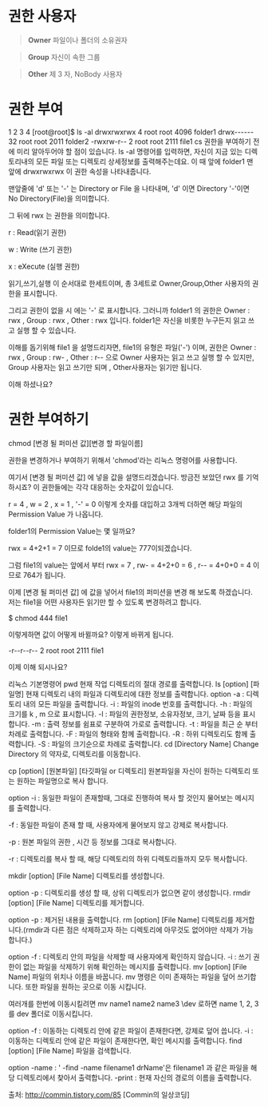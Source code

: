 **권한 사용자**
===============
> **Owner** 
> 파일이나 폴더의 소유권자

>**Group**
> 자신이 속한 그룹

>**Other**
> 제 3 자, NoBody 사용자

**권한 부여**
===============
1
2
3
4
[root@root]$ ls -al
drwxrwxrwx 4 root root 4096 folder1
drwx------ 32 root root 2011 folder2
-rwxrw-r-- 2 root root 2111 file1
cs
권한을 부여하기 전에 미리 알아두어야 할 점이 있습니다.
 ls -al 명령어를 입력하면, 자신이 지금 있는 디렉토리내의 모든 파일 또는 디렉토리 상세정보를 출력해주는데요. 이 때 앞에 folder1 맨 앞에 drwxrwxrwx 이 권한 속성을 나타내줍니다.

맨앞줄에 'd' 또는 '-' 는 Directory or File 을 나타내며, 'd' 이면 Directory '-'이면 No Directory(File)을 의미합니다. 

그 뒤에 rwx 는 권한을 의미합니다. 

r : Read(읽기 권한)

w : Write (쓰기 권한)

x : eXecute (실행 권한)

읽기,쓰기,실행 이 순서대로 한세트이며, 총 3세트로 Owner,Group,Other 사용자의 권한을 표시합니다.

그리고 권한이 없을 시 에는 '-' 로 표시합니다. 그러니까 folder1 의 권한은 Owner : rwx , Group : rwx , Other : rwx 입니다. folder1은 자신을 비롯한 누구든지 읽고 쓰고 실행 할 수 있습니다.

이해를 돕기위해 file1 을 설명드리자면, file1의 유형은 파일('-') 이며, 권한은 Owner : rwx , Group : rw- , Other : r-- 으로 Owner 사용자는 읽고 쓰고 실행 할 수 있지만, Group 사용자는 읽고 쓰기만 되며 , Other사용자는 읽기만 됩니다.

이해 하셨나요?

권한 부여하기
==============

chmod [변경 될 퍼미션 값][변경 할 파일이름]

권한을 변경하거나 부여하기 위해서 'chmod'라는 리눅스 명령어를 사용합니다. 

여기서 [변경 될 퍼미션 값] 에 넣을 값을 설명드리겠습니다. 방금전 보았던 rwx 를 기억 하시죠? 이 권한들에는 각각 대응하는 숫자값이 있습니다.

 r = 4 , w = 2 , x = 1 , '-' = 0
이렇게 숫자를 대입하고 3개씩 더하면 해당 파일의 Permission Value 가 나옵니다.

folder1의 Permission Value는 몇 일까요? 

rwx = 4+2+1 = 7 이므로 folde1의 value는 777이되겠습니다.

그럼 file1의 value는 앞에서 부터 rwx = 7 , rw- = 4+2+0 = 6 , r-- = 4+0+0 = 4 이므로 764가 됩니다.

이제 [변경 될 퍼미션 값] 에 값을 넣어서 file1의 퍼미션을 변경 해 보도록 하겠습니다. 저는 file1을 어떤 사용자든 읽기만 할 수 있도록 변경하려고 합니다.

$ chmod 444 file1

이렇게하면 값이 어떻게 바뀔까요? 이렇게 바뀌게 됩니다.

-r--r--r-- 2 root root 2111 file1

이제 이해 되시나요? 

리눅스 기본명령어
pwd
현재 작업 디렉토리의 절대 경로를 출력합니다.
ls [option] [파일명]
현재 디렉토리 내의 파일과 디렉토리에 대한 정보를 출력합니다. 
option
-a : 디렉토리 내의 모든 파일을 출력합니다.
-i : 파일의 inode 번호를 출력합니다.
-h : 파일의 크기를 k , m 으로 표시합니다.
-l : 파일의 권한정보, 소유자정보, 크기, 날짜 등을 표시합니다.
-m : 출력 정보를 쉼표로 구분하여 가로로 출력합니다.
-t : 파일을 최근 순 부터 차례로 출력합니다.
-F : 파일의 형태와 함께 출력합니다.
-R : 하위 디렉토리도 함께 출력합니다.
-S : 파일의 크기순으로 차례로 출력합니다.
cd [Directory Name]
Change Directory 의 약자로, 디렉토리를 이동합니다.

cp [option] [원본파일] [타깃파일 or 디렉토리]
원본파일을 자신이 원하는 디렉토리 또는 원하는 파일명으로 복사 합니다.

option
-i : 동일한 파일이 존재할때, 그대로 진행하여 복사 할 것인지 물어보는 메시지를 출력합니다.

-f : 동일한 파일이 존재 할 때, 사용자에게 물어보지 않고 강제로 복사합니다.

-p : 원본 파일의 권한 , 시간 등 정보를 그대로 복사합니다.

-r : 디렉토리를 복사 할 때, 해당 디렉토리의 하위 디렉토리들까지 모두 복사합니다.

mkdir [option] [File Name]
디렉토리를 생성합니다.

option
-p : 디렉토리를 생성 할 때, 상위 디렉토리가 없으면 같이 생성합니다.
rmdir [option] [File Name]
디렉토리를 제거합니다.

option
-p : 제거된 내용을 출력합니다.
rm [option] [File Name]
디렉토리를 제거합니다.(rmdir과 다른 점은 삭제하고자 하는 디렉토리에 아무것도 없어야만 삭제가 가능합니다.)

option
-f : 디렉토리 안의 파일을 삭제할 때 사용자에게 확인하지 않습니다.
-i : 쓰기 권한이 없는 파일을 삭제하기 위해 확인하는 메시지를 출력합니다.
mv [option] [File Name]
파일의 위치나 이름을 바꿉니다. mv 명령은 이미 존재하는 파일을 덮어 쓰기합니다. 또한 파일을 원하는 곳으로 이동 시킵니다.

여러개를 한번에 이동시킬려면 mv name1 name2 name3 \dev 로하면 name 1, 2, 3 를 dev 폴더로 이동시킵니다.

option
-f : 이동하는 디렉토리 안에 같은 파일이 존재한다면, 강제로 덮어 씁니다.
-i : 이동하는 디렉토리 안에 같은 파일이 존재한다면, 확인 메시지를 출력합니다.
find [option] [File Name]
파일을 검색합니다.

option
-name : ' -find -name filename1 drName'은 filename1 과 같은 파일을 해당 디렉토리에서 찾아서 출력합니다.
-print : 현재 자신의 경로의 이름을 출력합니다.


출처: http://commin.tistory.com/85 [Commin의 일상코딩]